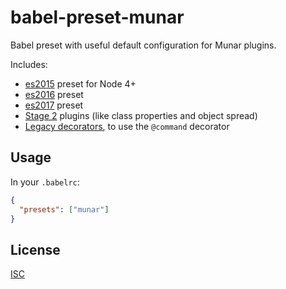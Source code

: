 # babel-preset-munar

Babel preset with useful default configuration for Munar plugins.

Includes:

 - [es2015] preset for Node 4+
 - [es2016] preset
 - [es2017] preset
 - [Stage 2] plugins (like class properties and object spread)
 - [Legacy decorators], to use the `@command` decorator

## Usage

In your `.babelrc`:

```json
{
  "presets": ["munar"]
}
```

## License

[ISC]

[es2015]: https://npmjs.com/package/babel-preset-es2015-node4
[es2016]: https://npmjs.com/package/babel-preset-es2016
[es2017]: https://npmjs.com/package/babel-preset-es2017
[Stage 2]: https://npmjs.com/package/babel-preset-stage-2
[Legacy decorators]: https://npmjs.com/package/babel-plugin-transform-decorators-legacy
[ISC]: ../../LICENSE
